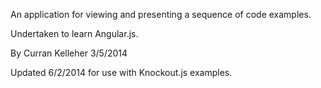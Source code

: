 An application for viewing and presenting a sequence of code examples.

Undertaken to learn Angular.js.

By Curran Kelleher 3/5/2014

Updated 6/2/2014 for use with Knockout.js examples.
